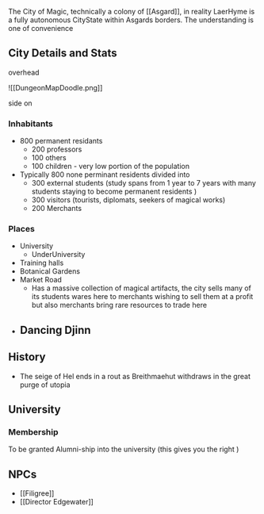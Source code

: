 The City of Magic, technically a colony of [[Asgard]], in reality LaerHyme is a fully autonomous CityState within Asgards borders. The understanding is one of convenience

## City Details and Stats
overhead

![[DungeonMapDoodle.png]]

side on

### Inhabitants 
- 800 permanent residants 
	- 200 professors
	- 100 others
	- 100 children - very low portion of the population
- Typically 800 none perminant residents divided into 
	- 300 external students (study spans from 1 year to 7 years with many students staying to become permanent residents )
	- 300 visitors (tourists, diplomats, seekers of magical works)
	- 200 Merchants

### Places
- University
	- UnderUniversity
- Training halls
- Botanical Gardens
- Market Road
	- Has a massive collection of magical artifacts, the city sells many of its students wares here to merchants wishing to sell them at a profit but also merchants bring rare resources to trade here
- Dancing Djinn 
	- 

## History
- The seige of Hel ends in a rout as Breithmaehut withdraws in the great purge of utopia

## University
### Membership
To be granted Alumni-ship into the university (this gives you the right )

## NPCs
- [[Filigree]]
- [[Director Edgewater]]
